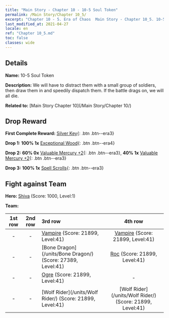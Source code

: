 ```yaml
---
title: "Main Story - Chapter 10 - 10-5 Soul Token"
permalink: /Main Story/Chapter 10_5/
excerpt: "Chapter 10 - 5. Era of Chaos  Main Story - Chapter 10_5. 10-5 Soul Token"
last_modified_at: 2021-04-27
locale: en
ref: "Chapter 10_5.md"
toc: false
classes: wide
---
```


## Details

 **Name:** 10-5 Soul Token

 **Description:** We will have to distract them with a small group of soldiers, then draw them in and speedily dispatch them. If the battle drags on, we will all die.

 **Related to:** [Main Story Chapter 10](/Main Story/Chapter 10/)

## Drop Reward

 **First Complete Reward:** [Silver Key](/Items/con_693/){: .btn .btn--era3}

 **Drop 1:** **100% 1x** [Exceptional Wood](/Items/mat_34/){: .btn .btn--era4}

 **Drop 2:** **60% 0x** [Valuable Mercury +2](/Items/mat_28/){: .btn .btn--era3}, **40% 1x** [Valuable Mercury +2](/Items/mat_28/){: .btn .btn--era3}

 **Drop 3:** **100% 1x** [Spell Scrolls](/Items/con_694/){: .btn .btn--era3}


## Fight against Team
 **Hero:** [Shiva](/heroes/Shiva/) (Score: 1000, Level:1)

 **Team:**


  | 1st row | 2nd row | 3rd row | 4th row |
  |:----:|:----:|:----|:----:|
  | - | - | [Vampire](/units/Vampire/) (Score: 21899, Level:41)  | [Vampire](/units/Vampire/) (Score: 21899, Level:41)  |
  | - | - | [Bone Dragon](/units/Bone Dragon/) (Score: 27389, Level:41)  | [Roc](/units/Roc/) (Score: 21899, Level:41)  |
  | - | - | [Ogre](/units/Ogre/) (Score: 21899, Level:41)  | - |
  | - | - | [Wolf Rider](/units/Wolf Rider/) (Score: 21899, Level:41)  | [Wolf Rider](/units/Wolf Rider/) (Score: 21899, Level:41)  |


